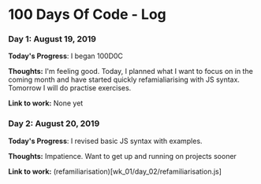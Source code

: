 # 100 Days Of Code - Log

### Day 1: August 19, 2019 


**Today's Progress**: I began 100D0C

**Thoughts:** I'm feeling good. Today, I planned what I want to focus on in the coming month and have started quickly refamialiarising with JS syntax. Tomorrow I will do practise exercises. 

**Link to work:** None yet

### Day 2: August 20, 2019 


**Today's Progress**: I revised basic JS syntax with examples.

**Thoughts:** Impatience. Want to get up and running on projects sooner

**Link to work:**  (refamiliarisation)[wk_01/day_02/refamiliarisation.js]
